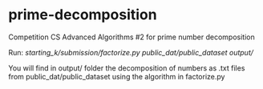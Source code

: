 # prime-decomposition
Competition CS Advanced Algorithms #2 for prime number decomposition

Run:
*starting_k/submission/factorize.py public_dat/public_dataset output/*

You will find in output/ folder the decomposition of numbers as .txt files from public_dat/public_dataset using the algorithm in factorize.py
